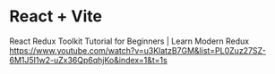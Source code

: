 # React + Vite

React Redux Toolkit Tutorial for Beginners | Learn Modern Redux
https://www.youtube.com/watch?v=u3KlatzB7GM&list=PL0Zuz27SZ-6M1J5I1w2-uZx36Qp6qhjKo&index=1&t=1s
